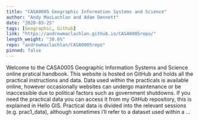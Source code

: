 ```yaml
---
title: "CASA0005 Geographic Information Systems and Science"
author: "Andy MacLachlan and Adam Dennett"
date: "2020-03-25"
tags: [Geographic, Github]
link: "https://andrewmaclachlan.github.io/CASA0005repo/"
length_weight: "30.6%"
repo: "andrewmaclachlan/CASA0005repo"
pinned: false
---
```


 Welcome to the CASA0005 Geographic Information Systems and Science online pratical handbook. This website is hosted on GitHub and holds all the practical instructions and data. Data used within the practicals is available online, however occasionally websites can undergo maintenance or be inaccessible due to political factors such as government shutdowns. If you need the practical data you can access it from my GitHub repository, this is explained in Hello GIS. Practical data is divided into the relevant sessions (e.g. prac1_data), although sometimes i’ll refer to a dataset used within a ...
